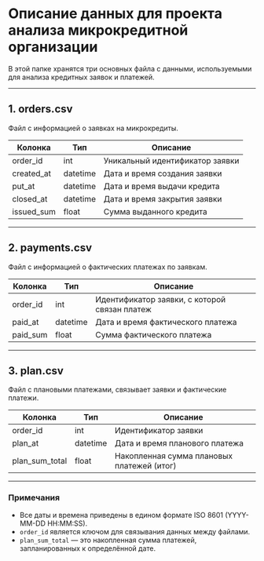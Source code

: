 # Описание данных для проекта анализа микрокредитной организации

В этой папке хранятся три основных файла с данными, используемыми для анализа кредитных заявок и платежей.

---

## 1. orders.csv  
Файл с информацией о заявках на микрокредиты.

| Колонка    | Тип       | Описание                                   |
|------------|-----------|--------------------------------------------|
| order_id   | int       | Уникальный идентификатор заявки            |
| created_at | datetime  | Дата и время создания заявки               |
| put_at     | datetime  | Дата и время выдачи кредита                |
| closed_at  | datetime  | Дата и время закрытия заявки               |
| issued_sum | float     | Сумма выданного кредита                    |

---

## 2. payments.csv  
Файл с информацией о фактических платежах по заявкам.

| Колонка  | Тип       | Описание                                     |
|----------|-----------|----------------------------------------------|
| order_id | int       | Идентификатор заявки, с которой связан платеж|
| paid_at  | datetime  | Дата и время фактического платежа            |
| paid_sum | float     | Сумма фактического платежа                   |

---

## 3. plan.csv  
Файл с плановыми платежами, связывает заявки и фактические платежи.

| Колонка       | Тип       | Описание                                  |
|---------------|-----------|-------------------------------------------|
| order_id      | int       | Идентификатор заявки                      |
| plan_at       | datetime  | Дата и время планового платежа            |
| plan_sum_total| float     | Накопленная сумма плановых платежей (итог)|

---

### Примечания  
- Все даты и времена приведены в едином формате ISO 8601 (YYYY-MM-DD HH:MM:SS).  
- `order_id` является ключом для связывания данных между файлами.  
- `plan_sum_total` — это накопленная сумма платежей, запланированных к определённой дате.  
